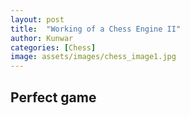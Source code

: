 ```yaml
---
layout: post
title:  "Working of a Chess Engine II"
author: Kunwar
categories: [Chess]
image: assets/images/chess_image1.jpg
---
```


## Perfect game
